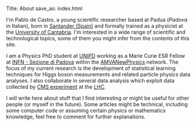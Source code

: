 Title: About
save_as: index.html

I'm Pablo de Castro, 
a young scientific researcher based at Padua (*Padova* in Italian), 
born in [Santander (Spain)](https://en.wikipedia.org/wiki/Santander,_Spain)
and formally trained as a physicist at 
the [University of Cantabria](http://web.unican.es/en/Pages/default.aspx).
I'm interested in a wide range of scientific and technological
topics, some of them you might infer from the contents of this site.

I am a Physics PhD student at [UNIPD](https://en.wikipedia.org/wiki/University_of_Padua) 
working as a Marie Curie ESR Fellow
at [INFN - Sezione di Padova](http://www.pd.infn.it/)
within the [AMVANewPhysics](https://amva4newphysics.wordpress.com/) network.
The focus of my current research is the development of statistical learning
techniques for Higgs boson measurements and related particle physics data analyses. 
I also collaborate in several data analysis which exploit data collected
by [CMS experiment](https://en.wikipedia.org/wiki/Compact_Muon_Solenoid) at
the [LHC](https://en.wikipedia.org/wiki/Large_Hadron_Collider). 


I will write here about stuff that I find interesting or might
be useful for other people (or myself in the future).
Some articles might be technical, including
some computer code or assuming certain physics or 
mathematics knowledge, feel free to comment for
further explanations.  

